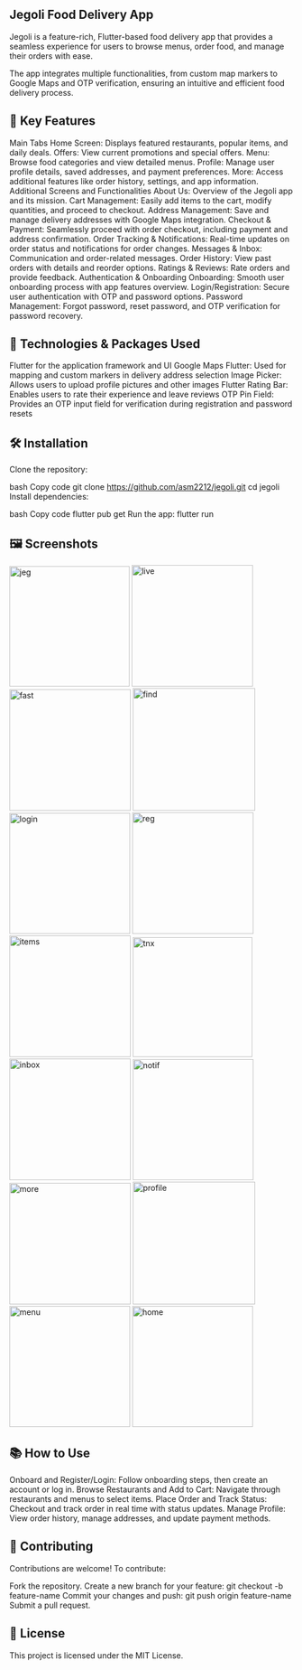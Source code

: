 ## Jegoli Food Delivery App
Jegoli is a feature-rich, Flutter-based food delivery app that provides a seamless experience for users to browse menus, order food, and manage their orders with ease.

The app integrates multiple functionalities, from custom map markers to Google Maps and OTP verification, ensuring an intuitive and efficient food delivery process.

<!-- Replace with an actual screenshot URL if available -->

## 📱 Key Features
Main Tabs
Home Screen: Displays featured restaurants, popular items, and daily deals.
Offers: View current promotions and special offers.
Menu: Browse food categories and view detailed menus.
Profile: Manage user profile details, saved addresses, and payment preferences.
More: Access additional features like order history, settings, and app information.
Additional Screens and Functionalities
About Us: Overview of the Jegoli app and its mission.
Cart Management: Easily add items to the cart, modify quantities, and proceed to checkout.
Address Management: Save and manage delivery addresses with Google Maps integration.
Checkout & Payment: Seamlessly proceed with order checkout, including payment and address confirmation.
Order Tracking & Notifications: Real-time updates on order status and notifications for order changes.
Messages & Inbox: Communication and order-related messages.
Order History: View past orders with details and reorder options.
Ratings & Reviews: Rate orders and provide feedback.
Authentication & Onboarding
Onboarding: Smooth user onboarding process with app features overview.
Login/Registration: Secure user authentication with OTP and password options.
Password Management: Forgot password, reset password, and OTP verification for password recovery.
## 🚀 Technologies & Packages Used
Flutter for the application framework and UI
Google Maps Flutter: Used for mapping and custom markers in delivery address selection
Image Picker: Allows users to upload profile pictures and other images
Flutter Rating Bar: Enables users to rate their experience and leave reviews
OTP Pin Field: Provides an OTP input field for verification during registration and password resets

## 🛠️ Installation
Clone the repository:

bash
Copy code
git clone https://github.com/asm2212/jegoli.git
cd jegoli
Install dependencies:

bash
Copy code
flutter pub get
Run the app:
flutter run


## 🖼️ Screenshots  
<img width="213" alt="jeg" src="https://github.com/user-attachments/assets/9e0cd69e-70f1-4108-b796-b2bd45bbf1dc">
<img width="215" alt="live" src="https://github.com/user-attachments/assets/1f918a95-cbcb-4fb9-adec-76d71a7834c8">
<img width="215" alt="fast" src="https://github.com/user-attachments/assets/cedd9fc9-106f-476f-a221-0db5d2bf9739">
<img width="217" alt="find" src="https://github.com/user-attachments/assets/5e49f271-7483-46e5-a945-e954a43f153e">
<img width="214" alt="login" src="https://github.com/user-attachments/assets/3476f2c3-8210-4331-80fc-1dc3f7d2c828">
<img width="215" alt="reg" src="https://github.com/user-attachments/assets/107ae813-d26e-4a16-90a7-7c1589e40e34">
<img width="215" alt="items" src="https://github.com/user-attachments/assets/a765b2a9-117b-499b-9462-0383c0720908">
<img width="212" alt="tnx" src="https://github.com/user-attachments/assets/d8d787fd-0784-4b39-a73d-ea080f11ab90">
<img width="215" alt="inbox" src="https://github.com/user-attachments/assets/7a1e34ad-5c44-43b5-858e-5c93852023bf">
<img width="214" alt="notif" src="https://github.com/user-attachments/assets/4ddd060f-f093-49aa-9319-9a22bdf98b5e">
<img width="215" alt="more" src="https://github.com/user-attachments/assets/e48dc8d8-6d93-469a-9474-427f05006748">
<img width="217" alt="profile" src="https://github.com/user-attachments/assets/60d1b7ee-41ea-43fd-becc-30fa17ef42c8">
<img width="214" alt="menu" src="https://github.com/user-attachments/assets/a0863963-8e84-40c0-8a91-e69e7be35163">
<img width="214" alt="home" src="https://github.com/user-attachments/assets/2f0b0d0f-adb1-41fa-afd4-1dbe3355bd8a">


## 📚 How to Use
Onboard and Register/Login: Follow onboarding steps, then create an account or log in.
Browse Restaurants and Add to Cart: Navigate through restaurants and menus to select items.
Place Order and Track Status: Checkout and track order in real time with status updates.
Manage Profile: View order history, manage addresses, and update payment methods.
## 🤝 Contributing
Contributions are welcome! To contribute:

Fork the repository.
Create a new branch for your feature: git checkout -b feature-name
Commit your changes and push: git push origin feature-name
Submit a pull request.
## 📜 License
This project is licensed under the MIT License.

